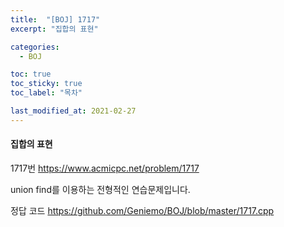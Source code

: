 ```yaml
---
title:  "[BOJ] 1717"
excerpt: "집합의 표현"

categories:
  - BOJ

toc: true
toc_sticky: true
toc_label: "목차"

last_modified_at: 2021-02-27
---
```


#### 집합의 표현

1717번 <https://www.acmicpc.net/problem/1717>

union find를 이용하는 전형적인 연습문제입니다.

정답 코드 <https://github.com/Geniemo/BOJ/blob/master/1717.cpp>